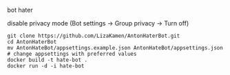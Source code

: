 bot hater

disable privacy mode (Bot settings -> Group privacy -> Turn off)
```
git clone https://github.com/LizaKamen/AntonHaterBot.git
cd AntonHaterBot
mv AntonHateBot/appsettings.example.json AntonHateBot/appsettings.json
# change appsettings with preferred values 
docker build -t hate-bot .
docker run -d -i hate-bot
```
